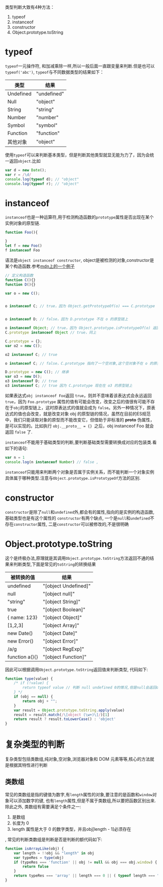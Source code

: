 类型判断大致有4种方法：

1. typeof
2. instanceof
3. constructor
4. Object.prototype.toString

# typeof

`typeof`一元操作符, 和加减乘除一样,所以一般后面一直跟变量来判断.但是也可以`typeof('abc')`, `typeof`与不同数据类型的结果如下：

| 类型  | 结果  | 
|---|---|
| Undefined  |  "undefined" |
| Null  |  "object" |
| String  |  "string" |
| Number  |  "number" |
| Symbol  |  "symbol" |
| Function  |  "function" |
| 其他对象  |  "object" |

使用`typeof`可以来判断基本类型，但是判断其他类型就显无能为力了，因为会统一返回`object`.比如

```javascript
var d = new Date();
var r = /\d/
console.log(typeof d); // "object"
console.log(typeof r); // "object"
```


# instanceof

`instanceof`也是一种运算符,用于检测构造函数的`prototype`属性是否出现在某个实例对象的原型链.

```javascript
function Foo(){

}
let f = new Foo()
f instanceof Foo
```

语法是`object instanceof constructor`, object是被检测的对象,constructor是某个构造函数.参考[mdn上的一个例子](https://developer.mozilla.org/zh-CN/docs/Web/JavaScript/Reference/Operators/instanceof)


```javascript
// 定义构造函数
function C(){} 
function D(){} 

var o = new C();


o instanceof C; // true，因为 Object.getPrototypeOf(o) === C.prototype


o instanceof D; // false，因为 D.prototype 不在 o 的原型链上

o instanceof Object; // true，因为 Object.prototype.isPrototypeOf(o) 返回 true
C.prototype instanceof Object // true，同上

C.prototype = {};
var o2 = new C();

o2 instanceof C; // true

o instanceof C; // false，C.prototype 指向了一个空对象,这个空对象不在 o 的原型链上.

D.prototype = new C(); // 继承
var o3 = new D();
o3 instanceof D; // true
o3 instanceof C; // true 因为 C.prototype 现在在 o3 的原型链上
```

如果表达式` obj instanceof Foo `返回 `true`，则并不意味着该表达式会永远返回 `true`，因为 `Foo.prototype` 属性的值有可能会改变，改变之后的值很有可能不存在于` obj `的原型链上，这时原表达式的值就会成为 `false`。另外一种情况下，原表达式的值也会改变，就是改变对象 obj 的原型链的情况，虽然在目前的ES规范中，我们只能读取对象的原型而不能改变它，但借助于非标准的 __proto__ 伪属性，是可以实现的。比如执行 `obj.__proto__ = {} `之后，obj instanceof Foo 就会返回 `false` 了.

`instanceof`不能用于基础类型的判断,要判断基础类型需要转换成对应的包装类.看如下的语句:

```javascript
var n = 1
console.log(n instanceof Number) // false ,
```

`instanceof`只能用来判断两个对象是否属于实例关系，而不能判断一个对象实例具体属于哪种类型.注意与`Object.prototype.isPrototypeOf`方法的区别.

# constructor
`constructor`是除了`null`和`undefined`外,都会有的属性,指向的是实例的构造函数,基础类型也是有这个属性的
`constructor`有两个缺点, 一个是`null`和`undefined`不存在`constructor`属性, 二是`constructor`可以被修改的,不是很明确

# Object.prototype.toString

这个是终极办法,原理就是其调用`Object.prototype.toString`方法返回不通的结果来判断类型,下面是常见的`toString`的转换结果

|  被转换的值 |  结果 |
|---|---|
|  undefined  |  "[object Undefined]" |
|  null  |  "[object null]" |
|  "string"  |  "[object String]" |
|  true  |  "[object Boolean]" |
|  { name: 123}  |  "[object Object]" |
|  [1,2,3]  |  "[object Array]" |
|  new Date()  |  "[object Date]" |
|  new Error()  |  "[object Error]" |
|  /a/g  |  "[object RegExp]" |
|  function a(){}  |  "[object Function]" |

因此可以根据调用`Object.prototype.toString`返回值来判断类型, 代码如下:

```javascript
function type(value) {
    /* if (!value) {
        return typeof value // 判断 null undefined 0的情况,但是null会返回object
    } */
    if (obj == null) {
        return obj + "";
    }
    var result = Object.prototype.toString.apply(value)
    result = result.match(/\[object (\w+)\]/)[1]
    return result ? result.toLowerCase() : 'object'
}
```

# 复杂类型的判断

复杂类型包括类数组,纯对象,空对象,浏览器对象和 DOM 元素等等,核心的方法就是根据其特性进行判断

## 类数组

常见的类数组是指的键值为数字,有`length`属性的对象,要注意的是函数和`window`对象可以添加数字的键, 也有`length`属性,但是不属于类数组,所以要把函数区别出来. 除此之外, 类数组有需要满足个条件之一:

1. 是数组
2. 长度为 0
3. length 属性是大于 0 的数字类型，并且obj[length - 1]必须存在

, 常见的判断类数组是判断是否是判断的额代码如下:
```javascript
function isArrayLike(obj) {
    var length = !!obj && "length" in obj
    var typeRes = type(obj)
    if (typeRes === 'function' || obj != null && obj === obj.window) {
        return false
    }
    return typeRes === 'array' || length === 0 || ( typeof length === "number" && length > 0 && (length - 1) in obj)
}

```